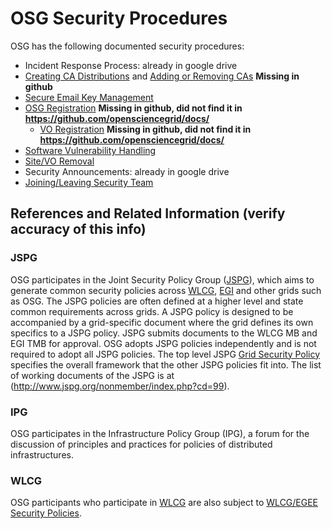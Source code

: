 **OSG Security Procedures**
===============================================================
OSG has the following documented security procedures:

-   Incident Response Process: already in google drive
-   [Creating CA Distributions](https://twiki.grid.iu.edu/bin/view/SecurityTeam/CreatingCADistributions) and [Adding or Removing CAs](https://twiki.grid.iu.edu/bin/view/SecurityTeam/AddRemoveCA) **Missing in github**
-   [Secure Email Key Management](https://twiki.grid.iu.edu/bin/view/Documentation/SecureEmail)
-   [OSG Registration](https://twiki.grid.iu.edu/bin/view/Operations/OIMRegistrationInstructions) **Missing in github, did not find it in https://github.com/opensciencegrid/docs/**
    -   [VO Registration](https://twiki.grid.iu.edu/bin/view/Operations/SOPVoRegistration-v3) **Missing in github, did not find it in https://github.com/opensciencegrid/docs/**
-   [Software Vulnerability Handling](SoftwareVulnerabilityHandling)
-   [Site/VO Removal](SiteVORemovalProcedure)
-   Security Announcements: already in google drive
-   [Joining/Leaving Security Team](JoiningLeavingSecurityTeam)

References and Related Information (verify accuracy of this info)
----------------------------------
### JSPG

OSG participates in the Joint Security Policy Group ([JSPG](http://www.jspg.org/)), which aims to generate common security policies across [WLCG](http://wlcg.web.cern.ch/), [EGI](http://www.egi.eu/) and other grids such as OSG. The JSPG policies are often defined at a higher level and state common requirements across grids. A JSPG policy is designed to be accompanied by a grid-specific document where the grid defines its own specifics to a JSPG policy. JSPG submits documents to the WLCG MB and EGI TMB for approval. OSG adopts JSPG policies independently and is not required to adopt all JSPG policies. The top level JSPG [Grid Security Policy](https://edms.cern.ch/document/428008) specifies the overall framework that the other JSPG policies fit into. The list of working documents of the JSPG is at (http://www.jspg.org/nonmember/index.php?cd=99).

### IPG

OSG participates in the Infrastructure Policy Group (IPG), a forum for the discussion of principles and practices for policies of distributed infrastructures.

### WLCG

OSG participants who participate in [WLCG](http://wlcg.web.cern.ch/) are also subject to [WLCG/EGEE Security Policies](http://osct.web.cern.ch/osct/policies.html).
